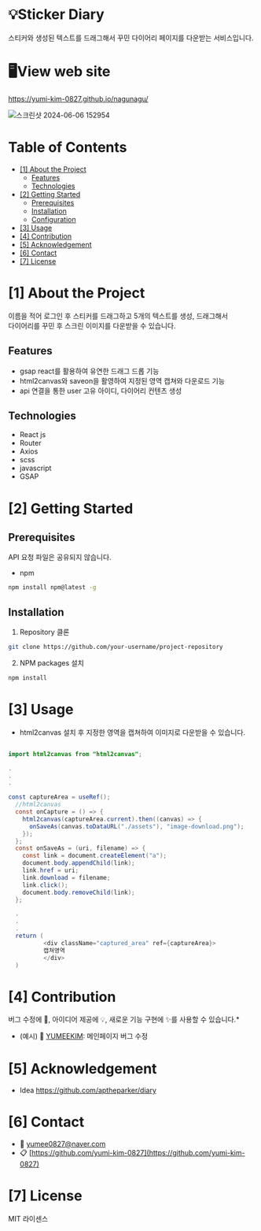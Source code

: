 # 💡Sticker Diary

스티커와 생성된 텍스트를 드래그해서 꾸민 다이어리 페이지를 다운받는 서비스입니다.

# 🖥️View web site

https://yumi-kim-0827.github.io/nagunagu/

<!--프로젝트 대문 이미지-->

![스크린샷 2024-06-06 152954](https://github.com/yumi-kim-0827/nagunagu/assets/116349476/21f759a4-95dd-426a-81a8-b4a1cd765154)

<!--목차-->

# Table of Contents

- [[1] About the Project](#1-about-the-project)
  - [Features](#features)
  - [Technologies](#technologies)
- [[2] Getting Started](#2-getting-started)
  - [Prerequisites](#prerequisites)
  - [Installation](#installation)
  - [Configuration](#configuration)
- [[3] Usage](#3-usage)
- [[4] Contribution](#4-contribution)
- [[5] Acknowledgement](#5-acknowledgement)
- [[6] Contact](#6-contact)
- [[7] License](#7-license)

# [1] About the Project

이름을 적어 로그인 후 스티커를 드래그하고 5개의 텍스트를 생성, 드래그해서  
다이어리를 꾸민 후 스크린 이미지를 다운받을 수 있습니다.

## Features

- gsap react를 활용하여 유연한 드래그 드롭 기능
- html2canvas와 saveon을 활영하여 지정된 영역 캡쳐와 다운로드 기능
- api 연결을 통한 user 고유 아이디, 다이어리 컨텐츠 생성

## Technologies

- React js
- Router
- Axios
- scss
- javascript
- GSAP

# [2] Getting Started

## Prerequisites

API 요청 파일은 공유되지 않습니다.

- npm

```bash
npm install npm@latest -g
```

## Installation

1. Repository 클론

```bash
git clone https://github.com/your-username/project-repository
```

2. NPM packages 설치

```bash
npm install
```

# [3] Usage

- html2canvas 설치 후 지정한 영역을 캡쳐하여 이미지로 다운받을 수 있습니다.

```java

import html2canvas from "html2canvas";

.
.
.

const captureArea = useRef();
  //html2canvas
  const onCapture = () => {
    html2canvas(captureArea.current).then((canvas) => {
      onSaveAs(canvas.toDataURL("./assets"), "image-download.png");
    });
  };
  const onSaveAs = (uri, filename) => {
    const link = document.createElement("a");
    document.body.appendChild(link);
    link.href = uri;
    link.download = filename;
    link.click();
    document.body.removeChild(link);
  };

  .
  .
  .
  return (
          <div className="captured_area" ref={captureArea}>
          캡쳐영역
          </div>
  )

```

# [4] Contribution

버그 수정에 🐞, 아이디어 제공에 💡, 새로운 기능 구현에 ✨를 사용할 수 있습니다.\*

- (예시) 🐞 [YUMEEKIM](https://github.com/yumi-kim-0827): 메인페이지 버그 수정

# [5] Acknowledgement

- Idea https://github.com/aptheparker/diary

# [6] Contact

- 📧 yumee0827@naver.com
- 📋 [https://github.com/yumi-kim-0827](https://github.com/yumi-kim-0827)

# [7] License

MIT 라이센스

<!--Url for Badges-->

[license-shield]: https://img.shields.io/github/license/dev-ujin/readme-template?labelColor=D8D8D8&color=04B4AE
[repository-size-shield]: https://img.shields.io/github/repo-size/dev-ujin/readme-template?labelColor=D8D8D8&color=BE81F7
[issue-closed-shield]: https://img.shields.io/github/issues-closed/dev-ujin/readme-template?labelColor=D8D8D8&color=FE9A2E

<!--Url for Buttons-->

[readme-eng-shield]: https://img.shields.io/badge/-readme%20in%20english-2E2E2E?style=for-the-badge
[view-demo-shield]: https://img.shields.io/badge/-%F0%9F%98%8E%20view%20demo-F3F781?style=for-the-badge
[view-demo-url]: https://dev-ujin.github.io
[report-bug-shield]: https://img.shields.io/badge/-%F0%9F%90%9E%20report%20bug-F5A9A9?style=for-the-badge
[report-bug-url]: https://github.com/dev-ujin/readme-template/issues
[request-feature-shield]: https://img.shields.io/badge/-%E2%9C%A8%20request%20feature-A9D0F5?style=for-the-badge
[request-feature-url]: https://github.com/dev-ujin/readme-template/issues

<!--URLS-->

[license-url]: LICENSE.md
[contribution-url]: CONTRIBUTION.md
[readme-eng-url]: ../README.md
